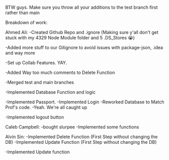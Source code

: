 BTW guys. Make sure you throw all your additions to the test branch first rather than main


Breakdown of work:

Ahmed Ali:
-Created Github Repo and .ignore (Making sure y'all don't get stuck with my 4329 Node Module folder and 5 .DS_Stores 😭)

-Added more stuff to our Gitignore to avoid issues with package-json, .idea and way more

-Set up Collab Features. YAY.

-Added Way too much comments to Delete Function

-Merged test and main branches

-Implemented Database Function and logic

-Implemented Passport.
-Implemented Login
-Reworked Database to Match Prof's code.
-Yeah. We're all caught up

-Implemented logout button


Caleb Campbell:
-bought slurpee
-Implemented some functions


Alvin Sin:
-Implemented Delete Function (First Step without changing the DB)
-Implemented Update Function (First Step without changing the DB)

-Implemented Update function

